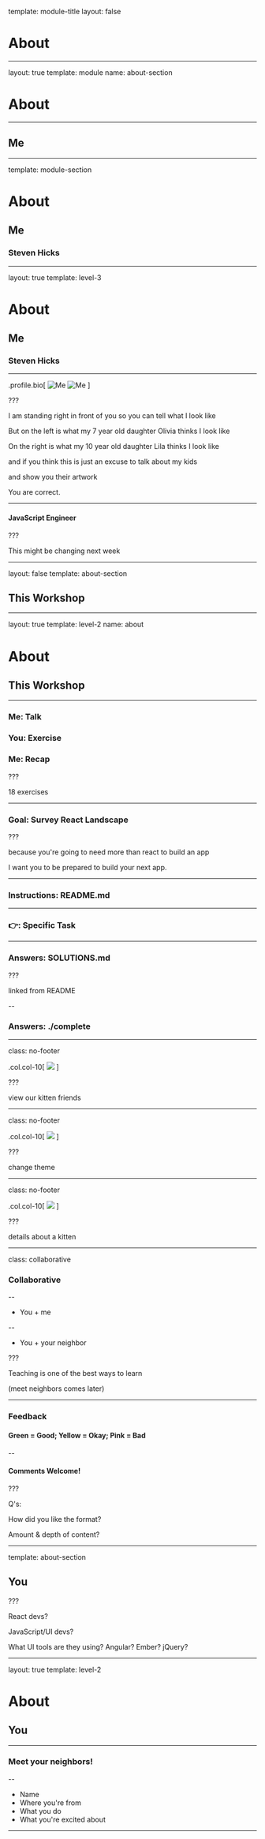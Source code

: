 
template: module-title
layout: false

# About

---

layout: true
template: module
name: about-section

# About

---

## Me

---
template: module-section

# About
## Me
### Steven Hicks

---
layout: true
template: level-3

# About
## Me
### Steven Hicks

---


.profile.bio[
![Me](images/steve-by-olivia-square.jpg)
![Me](images/steve-by-lila-square.jpg)
]

???

I am standing right in front of you so you can tell what I look like

But on the left is what my 7 year old daughter Olivia thinks I look like

On the right is what my 10 year old daughter Lila thinks I look like

and if you think this is just an excuse to talk about my kids

and show you their artwork

You are correct.

---

#### JavaScript Engineer

???

This might be changing next week


---

layout: false
template: about-section

## This Workshop

---
layout: true
template: level-2
name: about

# About
## This Workshop

---

### Me: Talk
### You: Exercise
### Me: Recap

???

18 exercises

---

### Goal: Survey React Landscape

???

because you're going to need more than react to build an app

I want you to be prepared to build your next app.

---

### Instructions: README.md

---

### 👉: Specific Task

---

### Answers: SOLUTIONS.md

???

linked from README

--

### Answers: ./complete

---
class: no-footer

.col.col-10[
![](images/this-app-1.png)
]

???

view our kitten friends

---
class: no-footer

.col.col-10[
![](images/this-app-2.png)
]

???

change theme

---
class: no-footer

.col.col-10[
![](images/this-app-3.png)
]

???

details about a kitten

---
class: collaborative

### Collaborative

--

* You + me

--

* You + your neighbor

???

Teaching is one of the best ways to learn

(meet neighbors comes later)

---

### Feedback

#### Green = Good; Yellow = Okay; Pink = Bad

--

#### Comments Welcome!

???

Q's: 

How did you like the format?

Amount & depth of content?

---
template: about-section

## You

???

React devs?

JavaScript/UI devs?

What UI tools are they using? Angular? Ember? jQuery? 

---
layout: true
template: level-2

# About
## You

---

### Meet your neighbors!

--

* Name
* Where you're from
* What you do
* What you're excited about

---